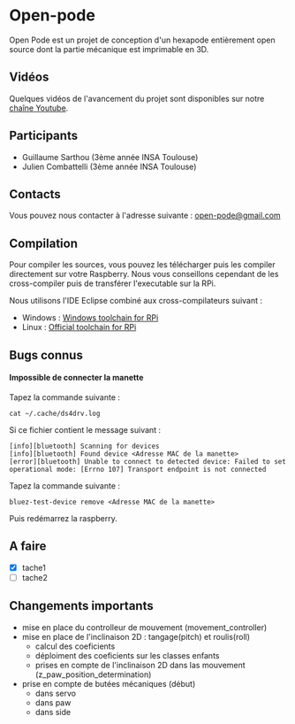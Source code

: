 # Open-pode
Open Pode est un projet de conception d'un hexapode entièrement open source dont la partie mécanique est imprimable en 
3D.

## Vidéos
Quelques vidéos de l'avancement du projet sont disponibles sur notre [chaîne Youtube](https://www.youtube.com/channel/UCUNnqteGSC3-gRxhA2PmjtQ).

## Participants
* Guillaume Sarthou (3ème année INSA Toulouse)
* Julien Combattelli  (3ème année INSA Toulouse)

## Contacts
Vous pouvez nous contacter à l'adresse suivante : open-pode@gmail.com

## Compilation
Pour compiler les sources, vous pouvez les télécharger puis les compiler directement sur votre Raspberry.
Nous vous conseillons cependant de les cross-compiler puis de transférer l'executable sur la RPi.

Nous utilisons l'IDE Eclipse combiné aux cross-compilateurs suivant :
* Windows : [Windows toolchain for RPi](http://gnutoolchains.com/raspberry/)
* Linux   : [Official toolchain for RPi](https://github.com/raspberrypi/tools/tree/master/arm-bcm2708/arm-rpi-4.9.3-linux-gnueabihf)

## Bugs connus
#### Impossible de connecter la manette
Tapez la commande suivante :
```
cat ~/.cache/ds4drv.log
```
Si ce fichier contient le message suivant : 
```
[info][bluetooth] Scanning for devices
[info][bluetooth] Found device <Adresse MAC de la manette>
[error][bluetooth] Unable to connect to detected device: Failed to set operational mode: [Errno 107] Transport endpoint is not connected
```
Tapez la commande suivante :
```
bluez-test-device remove <Adresse MAC de la manette>
```
Puis redémarrez la raspberry.

## A faire
- [x] tache1
- [ ] tache2

## Changements importants
* mise en place du controlleur de mouvement (movement_controller)
* mise en place de l'inclinaison 2D : tangage(pitch) et roulis(roll)
  * calcul des coeficients
  * déploiment des coeficients sur les classes enfants
  * prises en compte de l'inclinaison 2D dans las mouvement (z_paw_position_determination)
* prise en compte de butées mécaniques (début)
  * dans servo
  * dans paw
  * dans side
